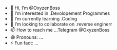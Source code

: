 - 👋 Hi, I’m @OxyzenBoss
- 👀 I’m interested in .Devolopement Programmes
- 🌱 I’m currently learning .Coding
- 💞️ I’m looking to collaborate on .reverse enginerr
- 📫 How to reach me ...Telegram @OxyzenBoss 
- 😄 Pronouns: ...
- ⚡ Fun fact: ...

<!---
OxyzenBoss/OxyzenBoss is a ✨ special ✨ repository because its `README.md` (this file) appears on your GitHub profile.
You can click the Preview link to take a look at your changes.
--->
